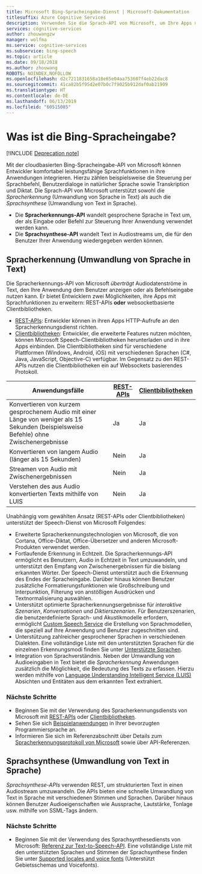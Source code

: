 ```yaml
---
title: Microsoft Bing-Spracheingabe-Dienst | Microsoft-Dokumentation
titlesuffix: Azure Cognitive Services
description: Verwenden Sie die Sprach-API von Microsoft, um Ihre Apps mit sprachbasierten Aktionen zu versehen – einschließlich Echtzeitinteraktion mit Benutzern.
services: cognitive-services
author: zhouwangzw
manager: wolfma
ms.service: cognitive-services
ms.subservice: bing-speech
ms.topic: article
ms.date: 09/18/2018
ms.author: zhouwang
ROBOTS: NOINDEX,NOFOLLOW
ms.openlocfilehash: d2c7211831658a18e65e04aa753607f4eb22dac8
ms.sourcegitcommit: 41ca82b5f95d2e07b0c7f9025b912daf0ab21909
ms.translationtype: HT
ms.contentlocale: de-DE
ms.lasthandoff: 06/13/2019
ms.locfileid: "60515085"
---
```

# <a name="what-is-bing-speech"></a>Was ist die Bing-Spracheingabe?

[!INCLUDE [Deprecation note](../../../includes/cognitive-services-bing-speech-api-deprecation-note.md)]

Mit der cloudbasierten Bing-Spracheingabe-API von Microsoft können Entwickler komfortabel leistungsfähige Sprachfunktionen in ihre Anwendungen integrieren. Hierzu zählen beispielsweise die Steuerung per Sprachbefehl, Benutzerdialoge in natürlicher Sprache sowie Transkription und Diktat. Die Sprach-API von Microsoft unterstützt sowohl die *Spracherkennung* (Umwandlung von Sprache in Text) als auch die *Sprachsynthese* (Umwandlung von Text in Sprache).

- Die **Spracherkennungs-API** wandelt gesprochene Sprache in Text um, der als Eingabe oder Befehl zur Steuerung Ihrer Anwendung verwendet werden kann.
- Die **Sprachsynthese-API** wandelt Text in Audiostreams um, die für den Benutzer Ihrer Anwendung wiedergegeben werden können.

## <a name="speech-to-text-speech-recognition"></a>Spracherkennung (Umwandlung von Sprache in Text)

Die Spracherkennungs-API von Microsoft *überträgt* Audiodatenströme in Text, den Ihre Anwendung dem Benutzer anzeigen oder als Befehlseingabe nutzen kann. Er bietet Entwicklern zwei Möglichkeiten, ihre Apps mit Sprachfunktionen zu erweitern: REST-APIs **oder** websocketbasierte Clientbibliotheken.

- [REST-APIs](GetStarted/GetStartedREST.md): Entwickler können in ihren Apps HTTP-Aufrufe an den Spracherkennungsdienst richten.
- [Clientbibliotheken](GetStarted/GetStartedClientLibraries.md): Entwickler, die erweiterte Features nutzen möchten, können Microsoft Speech-Clientbibliotheken herunterladen und in ihre Apps einbinden.  Die Clientbibliotheken sind für verschiedene Plattformen (Windows, Android, iOS) mit verschiedenen Sprachen (C#, Java, JavaScript, Objective-C) verfügbar. Im Gegensatz zu den REST-APIs nutzen die Clientbibliotheken ein auf Websockets basierendes Protokoll.

| Anwendungsfälle | [REST-APIs](GetStarted/GetStartedREST.md) | [Clientbibliotheken](GetStarted/GetStartedClientLibraries.md) |
|-----|-----|-----|
| Konvertieren von kurzem gesprochenem Audio mit einer Länge von weniger als 15 Sekunden (beispielsweise Befehle) ohne Zwischenergebnisse | Ja | Ja |
| Konvertieren von langem Audio (länger als 15 Sekunden) | Nein | Ja |
| Streamen von Audio mit Zwischenergebnissen | Nein | Ja |
| Verstehen des aus Audio konvertierten Texts mithilfe von LUIS | Nein | Ja |

Unabhängig vom gewählten Ansatz (REST-APIs oder Clientbibliotheken) unterstützt der Speech-Dienst von Microsoft Folgendes:

- Erweiterte Spracherkennungstechnologien von Microsoft, die von Cortana, Office-Diktat, Office-Übersetzer und anderen Microsoft-Produkten verwendet werden.
- Fortlaufende Erkennung in Echtzeit. Die Spracherkennungs-API ermöglicht es Benutzern, Audio in Echtzeit in Text umzuwandeln, und unterstützt den Empfang von Zwischenergebnissen für die bislang erkannten Wörter. Der Speech-Dienst unterstützt auch die Erkennung des Endes der Spracheingabe. Darüber hinaus können Benutzer zusätzliche Formatierungsfunktionen wie Großschreibung und Interpunktion, Filterung von anstößigen Ausdrücken und Textnormalisierung auswählen.
- Unterstützt optimierte Spracherkennungsergebnisse für *interaktive Szenarien*, *Konversationen* und *Diktierszenarien*. Für Benutzerszenarien, die benutzerdefinierte Sprach- und Akustikmodelle erfordern, ermöglicht [Custom Speech Service](../custom-speech-service/cognitive-services-custom-speech-home.md) die Erstellung von Sprachmodellen, die speziell auf Ihre Anwendung und Benutzer zugeschnitten sind.
- Unterstützung zahlreicher gesprochener Sprachen in verschiedenen Dialekten. Eine vollständige Liste mit den unterstützten Sprachen für die einzelnen Erkennungsmodi finden Sie unter [Unterstützte Sprachen](api-reference-rest/supportedlanguages.md).
- Integration von Sprachverständnis. Neben der Umwandlung von Audioeingaben in Text bietet die *Spracherkennung* Anwendungen zusätzlich die Möglichkeit, die Bedeutung des Texts zu erfassen. Hierzu werden mithilfe von [Language Understanding Intelligent Service (LUIS)](../LUIS/what-is-luis.md) Absichten und Entitäten aus dem erkannten Text extrahiert.

### <a name="next-steps"></a>Nächste Schritte

- Beginnen Sie mit der Verwendung des Spracherkennungsdiensts von Microsoft mit [REST-APIs](GetStarted/GetStartedREST.md) oder [Clientbibliotheken](GetStarted/GetStartedClientLibraries.md).
- Sehen Sie sich [Beispielanwendungen](samples.md) in Ihrer bevorzugten Programmiersprache an.
- Informieren Sie sich im Referenzabschnitt über Details zum [Spracherkennungsprotokoll von Microsoft](API-Reference-REST/websocketprotocol.md) sowie über API-Referenzen.

## <a name="text-to-speech-speech-synthesis"></a>Sprachsynthese (Umwandlung von Text in Sprache)

*Sprachsynthese-APIs* verwenden REST, um strukturierten Text in einen Audiostream umzuwandeln. Die APIs bieten eine schnelle Umwandlung von Text in Sprache mit verschiedenen Stimmen und Sprachen. Darüber hinaus können Benutzer Audioeigenschaften wie Aussprache, Lautstärke, Tonlage usw. mithilfe von SSML-Tags ändern.

### <a name="next-steps"></a>Nächste Schritte

- Beginnen Sie mit der Verwendung des Sprachsynthesediensts von Microsoft: [Referenz zur Text-to-Speech-API](api-reference-rest/bingvoiceoutput.md). Eine vollständige Liste mit den unterstützten Sprachen und Stimmen der Sprachsynthese finden Sie unter [Supported locales and voice fonts](api-reference-rest/bingvoiceoutput.md#SupLocales) (Unterstützt Gebietsschemas und Voicefonts).
